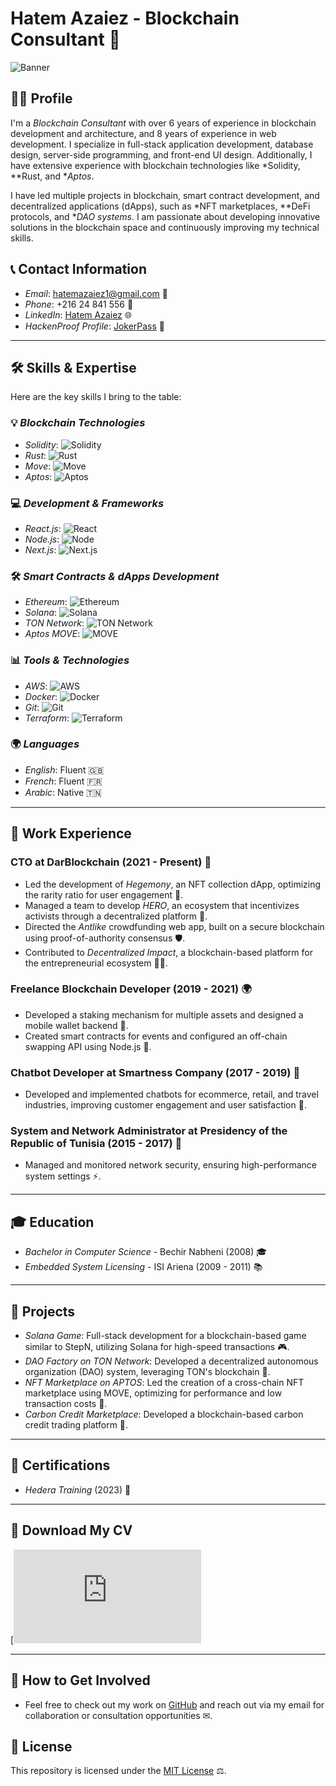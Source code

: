 # Hatem Azaiez - Blockchain Consultant 🚀

![Banner](https://res.cloudinary.com/dhbol6euq/image/upload/v1749644287/Animate_this_image_202506111315_ty6vpz.gif)

## 👨‍💻 Profile

I'm a *Blockchain Consultant* with over 6 years of experience in blockchain development and architecture, and 8 years of experience in web development. I specialize in full-stack application development, database design, server-side programming, and front-end UI design. Additionally, I have extensive experience with blockchain technologies like *Solidity, **Rust, and **Aptos*.

I have led multiple projects in blockchain, smart contract development, and decentralized applications (dApps), such as *NFT marketplaces, **DeFi protocols, and **DAO systems*. I am passionate about developing innovative solutions in the blockchain space and continuously improving my technical skills.

## 📞 Contact Information

- *Email*: [hatemazaiez1@gmail.com](mailto:hatemazaiez1@gmail.com) 📧
- *Phone*: ‪+216 24 841 556‬ 📱
- *LinkedIn*: [Hatem Azaiez](https://www.linkedin.com/in/hatem-azaiez-1327a25a/) 🌐
- *HackenProof Profile*: [JokerPass](https://hackenproof.com/hackers/jokerpass) 🔐

---

## 🛠 Skills & Expertise

Here are the key skills I bring to the table:

### 💡 *Blockchain Technologies*

- *Solidity*: ![Solidity](https://img.shields.io/badge/Solidity-80%25-brightgreen)
- *Rust*: ![Rust](https://img.shields.io/badge/Rust-75%25-darkorange)
- *Move*: ![Move](https://img.shields.io/badge/Move-70%25-lightblue)
- *Aptos*: ![Aptos](https://img.shields.io/badge/Aptos-85%25-blue)

### 💻 *Development & Frameworks*

- *React.js*: ![React](https://img.shields.io/badge/React.js-90%25-blue)
- *Node.js*: ![Node](https://img.shields.io/badge/Node.js-85%25-brightgreen)
- *Next.js*: ![Next.js](https://img.shields.io/badge/Next.js-80%25-darkblue)

### 🛠 *Smart Contracts & dApps Development*

- *Ethereum*: ![Ethereum](https://img.shields.io/badge/Ethereum-75%25-purple)
- *Solana*: ![Solana](https://img.shields.io/badge/Solana-80%25-lightblue)
- *TON Network*: ![TON Network](https://img.shields.io/badge/TON-70%25-orange)
- *Aptos MOVE*: ![MOVE](https://img.shields.io/badge/MOVE-70%25-darkgreen)

### 📊 *Tools & Technologies*

- *AWS*: ![AWS](https://img.shields.io/badge/AWS-80%25-orange)
- *Docker*: ![Docker](https://img.shields.io/badge/Docker-85%25-blue)
- *Git*: ![Git](https://img.shields.io/badge/Git-90%25-yellow)
- *Terraform*: ![Terraform](https://img.shields.io/badge/Terraform-70%25-red)

### 🌍 *Languages*

- *English*: Fluent 🇬🇧
- *French*: Fluent 🇫🇷
- *Arabic*: Native 🇹🇳

---

## 💼 Work Experience

### CTO at DarBlockchain (2021 - Present) 💼

- Led the development of *Hegemony*, an NFT collection dApp, optimizing the rarity ratio for user engagement 🎨.
- Managed a team to develop *HERO*, an ecosystem that incentivizes activists through a decentralized platform 🌱.
- Directed the *Antlike* crowdfunding web app, built on a secure blockchain using proof-of-authority consensus 🛡.
- Contributed to *Decentralized Impact*, a blockchain-based platform for the entrepreneurial ecosystem 🧑‍💻.

### Freelance Blockchain Developer (2019 - 2021) 🌍

- Developed a staking mechanism for multiple assets and designed a mobile wallet backend 🔐.
- Created smart contracts for events and configured an off-chain swapping API using Node.js 🔄.

### Chatbot Developer at Smartness Company (2017 - 2019) 🤖

- Developed and implemented chatbots for ecommerce, retail, and travel industries, improving customer engagement and user satisfaction 💬.

### System and Network Administrator at Presidency of the Republic of Tunisia (2015 - 2017) 🔧

- Managed and monitored network security, ensuring high-performance system settings ⚡.

---

## 🎓 Education

- *Bachelor in Computer Science* - Bechir Nabheni (2008) 🎓
- *Embedded System Licensing* - ISI Ariena (2009 - 2011) 📚

---

## 🔨 Projects

- *Solana Game*: Full-stack development for a blockchain-based game similar to StepN, utilizing Solana for high-speed transactions 🎮.
- *DAO Factory on TON Network*: Developed a decentralized autonomous organization (DAO) system, leveraging TON's blockchain 🔗.
- *NFT Marketplace on APTOS*: Led the creation of a cross-chain NFT marketplace using MOVE, optimizing for performance and low transaction costs 💎.
- *Carbon Credit Marketplace*: Developed a blockchain-based carbon credit trading platform 🌱.

---

## 📜 Certifications

- *Hedera Training* (2023) 🏅

---

## 📄 Download My CV

[![Download CV](http://github.com/hatemua/hatemua/blob/main/cv%20hatem%20azaiez-1-1-1.pdf)

---

## 🤝 How to Get Involved

- Feel free to check out my work on [GitHub](https://github.com) and reach out via my email for collaboration or consultation opportunities ✉.

## 📜 License

This repository is licensed under the [MIT License](LICENSE) ⚖.
